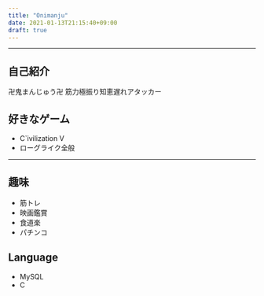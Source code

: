 ```yaml
---
title: "Onimanju"
date: 2021-01-13T21:15:40+09:00
draft: true
---
```


---
## 自己紹介
卍鬼まんじゅう卍
筋力極振り知恵遅れアタッカー

## 好きなゲーム
- C`ivilization V
- ローグライク全般

---
## 趣味
- 筋トレ
- 映画鑑賞
- 食道楽
- パチンコ
## Language
- MySQL
- C